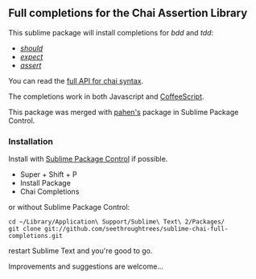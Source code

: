 ## Full completions for the Chai Assertion Library

This sublime package will install completions for *bdd* and *tdd*:
- [*should*](http://chaijs.com/api/bdd/)
- [*expect*](http://chaijs.com/api/bdd/)
- [*assert*](http://chaijs.com/api/assert/)

You can read the [full API for chai syntax](http://chaijs.com/api/).

The completions work in both Javascript and [CoffeeScript](http://coffeescript.org/).

This package was merged with [pahen's](https://github.com/pahen/) package in Sublime Package Control.

### Installation
Install with [Sublime Package Control](http://wbond.net/sublime_packages/package_control) if possible.
- Super + Shift + P
- Install Package
- Chai Completions

or without Sublime Package Control:

```
cd ~/Library/Application\ Support/Sublime\ Text\ 2/Packages/
git clone git://github.com/seethroughtrees/sublime-chai-full-completions.git
```
restart Sublime Text and you're good to go.


Improvements and suggestions are welcome...
